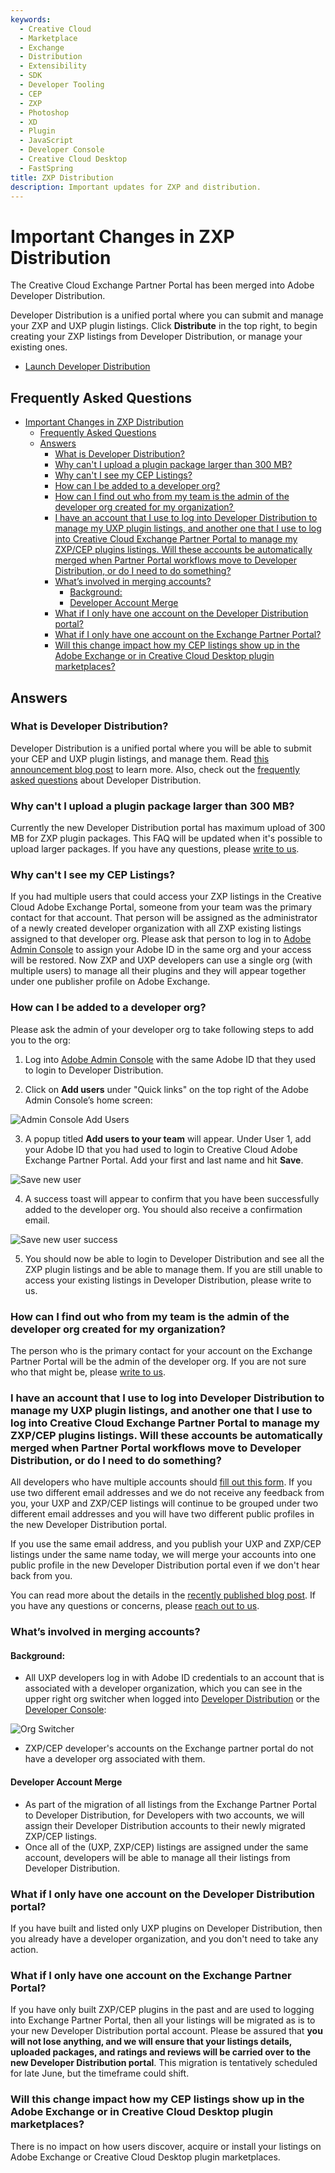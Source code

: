 ```yaml
---
keywords:
  - Creative Cloud
  - Marketplace
  - Exchange
  - Distribution
  - Extensibility
  - SDK
  - Developer Tooling
  - CEP
  - ZXP
  - Photoshop
  - XD
  - Plugin
  - JavaScript
  - Developer Console
  - Creative Cloud Desktop
  - FastSpring
title: ZXP Distribution
description: Important updates for ZXP and distribution.
---
```


<HeroSimple slots="heading,text" background="rgb(141, 52, 78)"/>

# Important Changes in ZXP Distribution
The Creative Cloud Exchange Partner Portal has been merged into Adobe Developer Distribution.

Developer Distribution is a unified portal where you can submit and manage your ZXP and UXP plugin listings. Click **Distribute** in the top right, to begin creating your ZXP listings from Developer Distribution, or manage your existing ones. ​

<TeaserBlock slots="buttons" textColor="black" position="center" backgroundColor="" />

- [Launch Developer Distribution](https://developer.adobe.com/distribute/home)

## Frequently Asked Questions
- [Important Changes in ZXP Distribution](#important-changes-in-zxp-distribution)
  - [Frequently Asked Questions](#frequently-asked-questions)
  - [Answers](#answers)
    - [What is Developer Distribution?](#what-is-developer-distribution)
    - [Why can't I upload a plugin package larger than 300 MB?](#why-cant-i-upload-a-plugin-package-larger-than-300-mb)
    - [Why can't I see my CEP Listings?](#why-cant-i-see-my-cep-listings)
    - [How can I be added to a developer org?](#how-can-i-be-added-to-a-developer-org)
    - [How can I find out who from my team is the admin of the developer org created for my organization? ](#how-can-i-find-out-who-from-my-team-is-the-admin-of-the-developer-org-created-for-my-organization)
    - [I have an account that I use to log into Developer Distribution to manage my UXP plugin listings, and another one that I use to log into Creative Cloud Exchange Partner Portal to manage my ZXP/CEP plugins listings. Will these accounts be automatically merged when Partner Portal workflows move to Developer Distribution, or do I need to do something?](#i-have-an-account-that-i-use-to-log-into-developer-distribution-to-manage-my-uxp-plugin-listings-and-another-one-that-i-use-to-log-into-creative-cloud-exchange-partner-portal-to-manage-my-zxpcep-plugins-listings-will-these-accounts-be-automatically-merged-when-partner-portal-workflows-move-to-developer-distribution-or-do-i-need-to-do-something)
    - [What’s involved in merging accounts?](#whats-involved-in-merging-accounts)
      - [Background:](#background)
      - [Developer Account Merge](#developer-account-merge)
    - [What if I only have one account on the Developer Distribution portal?](#what-if-i-only-have-one-account-on-the-developer-distribution-portal)
    - [What if I only have one account on the Exchange Partner Portal?](#what-if-i-only-have-one-account-on-the-exchange-partner-portal)
    - [Will this change impact how my CEP listings show up in the Adobe Exchange or in Creative Cloud Desktop plugin marketplaces?](#will-this-change-impact-how-my-cep-listings-show-up-in-the-adobe-exchange-or-in-creative-cloud-desktop-plugin-marketplaces)

## Answers

### What is Developer Distribution?
Developer Distribution is a unified portal where you will be able to submit your CEP and UXP plugin listings, and manage them. Read [this announcement blog post](https://blog.developer.adobe.com/introducing-a-new-developer-distribution-portal-for-listing-uxp-plugins-in-the-creative-cloud-7f81376f46a9) to learn more. Also, check out the [frequently asked questions](../faq.md) about Developer Distribution.

### Why can't I upload a plugin package larger than 300 MB? 
Currently the new Developer Distribution portal has maximum upload of 300 MB for ZXP plugin packages. This FAQ will be updated when it's possible to upload larger packages. If you have any questions, please [write to us](mailto:ccintrev@adobe.com).  
 
### Why can't I see my CEP Listings?
If you had multiple users that could access your ZXP listings in the Creative Cloud Adobe Exchange Portal, someone from your team was the primary contact for that account. That person will be assigned as the administrator of a newly created developer organization with all ZXP existing listings assigned to that developer org. Please ask that person to log in to [Adobe Admin Console](https://adminconsole.adobe.com/) to assign your Adobe ID in the same org and your access will be restored. Now ZXP and UXP developers can use a single org (with multiple users) to manage all their plugins and they will appear together under one publisher profile on Adobe Exchange.  ​ 

### How can I be added to a developer org? 
Please ask the admin of your developer org to take following steps to add you to the org:  

1. Log into [Adobe Admin Console](https://adminconsole.adobe.com/)  with the same Adobe ID that they used to login to Developer Distribution.

2. Click on **Add users** under "Quick links" on the top right of the Adobe Admin Console’s home screen:

![Admin Console Add Users](../../images/admin-console1.png)

3.	A popup titled **Add users to your team** will appear. Under User 1, add your Adobe ID that you had used to login to Creative Cloud Adobe Exchange Partner Portal. Add your first and last name and hit **Save**.

![Save new user](../../images/admin-console2.png)

4.	A success toast will appear to confirm that you have been successfully added to the developer org. You should also receive a confirmation email. 

![Save new user success](../../images/admin-console3.png)

5.	You should now be able to login to Developer Distribution and see all the ZXP plugin listings and be able to manage them. If you are still unable to access your existing listings in Developer Distribution, please write to us.   

### How can I find out who from my team is the admin of the developer org created for my organization?  
The person who is the primary contact for your account on the Exchange Partner Portal will be the admin of the developer org. If you are not sure who that might be, please [write to us](mailto:ccintrev@adobe.com).
  
### I have an account that I use to log into Developer Distribution to manage my UXP plugin listings, and another one that I use to log into Creative Cloud Exchange Partner Portal to manage my ZXP/CEP plugins listings. Will these accounts be automatically merged when Partner Portal workflows move to Developer Distribution, or do I need to do something?

All developers who have multiple accounts should [fill out this form](https://survey.adobe.com/jfe/form/SV_2osb09BHSXILQ6q). If you use two different email addresses and we do not receive any feedback from you, your UXP and ZXP/CEP listings will continue to be grouped under two different email addresses and you will have two different public profiles in the new Developer Distribution portal.

If you use the same email address, and you publish your UXP and ZXP/CEP listings under the same name today, we will merge your accounts into one public profile in the new Developer Distribution portal even if we don't hear back from you. 

You can read more about the details in the [recently published blog post](https://blog.developer.adobe.com/request-for-information-plugin-developers-please-help-us-merge-your-accounts-edfd2d408615). If you have any questions or concerns, please [reach out to us](mailto:ccintrev@adobe.com).  

### What’s involved in merging accounts?
#### Background: 
-	All UXP developers log in with Adobe ID credentials to an account that is associated with a developer organization, which you can see in the upper right org switcher when logged into [Developer Distribution](https://developer.adobe.com/distribute/home) or the [Developer Console](https://developer.adobe.com/console/):

![Org Switcher](../../images/merge.png)

-	ZXP/CEP developer's accounts on the Exchange partner portal do not have a developer org associated with them.

#### Developer Account Merge 
- As part of the migration of all listings from the Exchange Partner Portal to Developer Distribution, for Developers with two accounts, we will assign their Developer Distribution accounts to their newly migrated ZXP/CEP listings. 
- Once all of the (UXP, ZXP/CEP) listings are assigned under the same account, developers will be able to manage all their listings from Developer Distribution.

### What if I only have one account on the Developer Distribution portal?
If you have built and listed only UXP plugins on Developer Distribution, then you already have a developer organization, and you don't need to take any action. 

### What if I only have one account on the Exchange Partner Portal?
If you have only built ZXP/CEP plugins in the past and are used to logging into Exchange Partner Portal, then all your listings will be migrated as is to your new Developer Distribution portal account. Please be assured that **you will not lose anything, and we will ensure that your listings details, uploaded packages, and ratings and reviews will be carried over to the new Developer Distribution portal**. This migration is tentatively scheduled for late June, but the timeframe could shift.

### Will this change impact how my CEP listings show up in the Adobe Exchange or in Creative Cloud Desktop plugin marketplaces?
There is no impact on how users discover, acquire or install your listings on Adobe Exchange or Creative Cloud Desktop plugin marketplaces.
